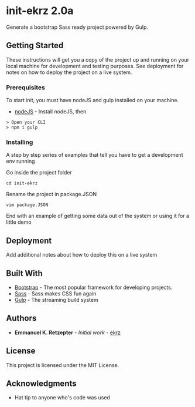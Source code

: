 # init-ekrz 2.0a

Generate a bootstrap Sass ready project powered by Gulp.

## Getting Started

These instructions will get you a copy of the project up and running on your local machine for development and testing purposes. See deployment for notes on how to deploy the project on a live system.

### Prerequisites

To start init, you must have nodeJS and gulp installed on your machine.

* [nodeJS](https://nodejs.org/en/download/) - Install nodeJS, then
```
> Open your CLI
> npm i gulp
```

### Installing

A step by step series of examples that tell you have to get a development env running

Go inside the project folder

```
cd init-ekrz
```

Rename the project in package.JSON

```
vim package.JSON
```

End with an example of getting some data out of the system or using it for a little demo


## Deployment

Add additional notes about how to deploy this on a live system

## Built With

* [Bootstrap](https://github.com/twbs/bootstrap) - The most popular framework for developing projects.
* [Sass](https://github.com/sass/sass) - Sass makes CSS fun again
* [Gulp](https://github.com/gulpjs/gulp) - The streaming build system



## Authors

* **Emmanuel K. Retzepter** - *Initial work* - [ekrz](https://github.com/ekrz)


## License

This project is licensed under the MIT License.

## Acknowledgments

* Hat tip to anyone who's code was used
